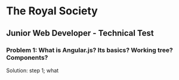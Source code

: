 
# The Royal Society

## Junior Web Developer - Technical Test

### Problem 1: What is Angular.js? Its basics? Working tree? Components?

Solution: step 1; what
### 

### 